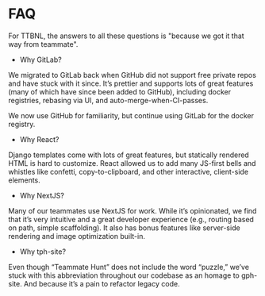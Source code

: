 # FAQ

For TTBNL, the answers to all these questions is "because we got it that way
from teammate".

- Why GitLab?

We migrated to GitLab back when GitHub did not support free private repos and have
stuck with it since. It’s prettier and supports lots of great features (many of
which have since been added to GitHub), including docker registries, rebasing via UI,
and auto-merge-when-CI-passes.

We now use GitHub for familiarity, but continue using GitLab for the docker
registry.

- Why React?

Django templates come with lots of great features, but statically rendered HTML is hard
to customize. React allowed us to add many JS-first bells and whistles like confetti,
copy-to-clipboard, and other interactive, client-side elements.

- Why NextJS?

Many of our teammates use NextJS for work. While it’s opinionated, we find that it’s very
intuitive and a great developer experience (e.g., routing based on path, simple scaffolding).
It also has bonus features like server-side rendering and image optimization built-in.

- Why tph-site?

Even though “Teammate Hunt” does not include the word “puzzle,” we’ve stuck with this
abbreviation throughout our codebase as an homage to gph-site. And because it’s a pain
to refactor legacy code.
